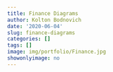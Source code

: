 ```yaml
---
title: Finance Diagrams
author: Kolton Bodnovich
date: '2020-06-04'
slug: finance-diagrams
categories: []
tags: []
image: img/portfolio/Finance.jpg
showonlyimage: no
---
```

